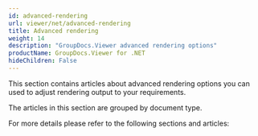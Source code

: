 ```yaml
---
id: advanced-rendering
url: viewer/net/advanced-rendering
title: Advanced rendering
weight: 14
description: "GroupDocs.Viewer advanced rendering options"
productName: GroupDocs.Viewer for .NET
hideChildren: False
---
```

This section contains articles about advanced rendering options you can used to adjust rendering output to your requirements.

The articles in this section are grouped by document type.

For more details please refer to the following sections and articles:
